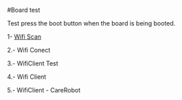 #Board test

Test press the boot button when the board is being booted. 

1- [Wifi Scan](https://github.com/espressif/arduino-esp32/blob/master/libraries/WiFi/examples/WiFiScan/WiFiScan.ino) 

2.- Wifi Conect

3.- WifiClient Test

4.- Wifi Client

5.- WifiClient - CareRobot


